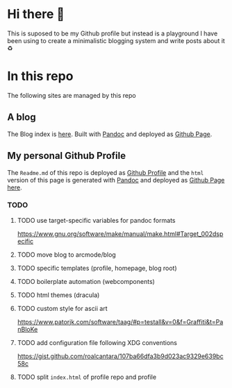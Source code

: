 # Hi there 🖖

This is suposed to be my Github profile but instead is a playground I
have been using to create a minimalistic blogging system and write posts
about it ♻️

# In this repo

The following sites are managed by this repo

## A blog

The Blog index is
[here](https://arcmode.github.io/dist/blog/index.html). Built with
[Pandoc](https://pandoc.org/) and deployed as [Github
Page](https://pages.github.com/).

## My personal Github Profile

The `Readme.md` of this repo is deployed as [Github
Profile](https://docs.github.com/en/github/setting-up-and-managing-your-github-profile/about-your-profile)
and the `html` version of this page is generated with
[Pandoc](https://pandoc.org/) and deployed as [Github
Page](https://pages.github.com/) [here](https://arcmode.github.io/).

### TODO

1.  <span class="todo TODO">TODO</span> use target-specific variables
    for pandoc formats

    <https://www.gnu.org/software/make/manual/make.html#Target_002dspecific>

2.  <span class="todo TODO">TODO</span> move blog to arcmode/blog

3.  <span class="todo TODO">TODO</span> specific templates (profile,
    homepage, blog root)

4.  <span class="todo TODO">TODO</span> boilerplate automation
    (webcomponents)

5.  <span class="todo TODO">TODO</span> html themes (dracula)

6.  <span class="todo TODO">TODO</span> custom style for ascii art

    <https://www.patorjk.com/software/taag/#p=testall&v=0&f=Graffiti&t=PanBloKe>

7.  <span class="todo TODO">TODO</span> add configuration file following
    XDG conventions

    <https://gist.github.com/roalcantara/107ba66dfa3b9d023ac9329e639bc58c>

8.  <span class="todo TODO">TODO</span> split `index.html` of profile
    repo and profile
